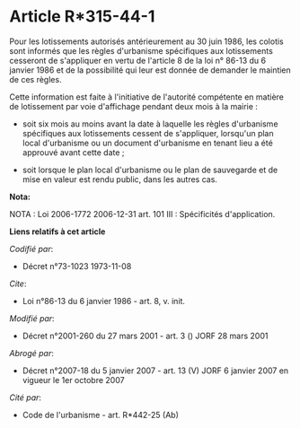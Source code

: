 # Article R*315-44-1

Pour les lotissements autorisés antérieurement au 30 juin 1986, les colotis sont informés que les règles d'urbanisme
spécifiques aux lotissements cesseront de s'appliquer en vertu de l'article 8 de la loi n° 86-13 du 6 janvier 1986 et de la
possibilité qui leur est donnée de demander le maintien de ces règles.

Cette information est faite à l'initiative de l'autorité compétente en matière de lotissement par voie d'affichage pendant
deux mois à la mairie :

- soit six mois au moins avant la date à laquelle les règles d'urbanisme spécifiques aux lotissements cessent de s'appliquer,
lorsqu'un plan local d'urbanisme ou un document d'urbanisme en tenant lieu a été approuvé avant cette date ;

- soit lorsque le plan local d'urbanisme ou le plan de sauvegarde et de mise en valeur est rendu public, dans les autres cas.

**Nota:**

NOTA : Loi 2006-1772 2006-12-31 art. 101 III : Spécificités d'application.

**Liens relatifs à cet article**

_Codifié par_:

  - Décret n°73-1023 1973-11-08

_Cite_:

  - Loi n°86-13 du 6 janvier 1986 - art. 8, v. init.

_Modifié par_:

  - Décret n°2001-260 du 27 mars 2001 - art. 3 () JORF 28 mars 2001

_Abrogé par_:

  - Décret n°2007-18 du 5 janvier 2007 - art. 13 (V) JORF 6 janvier 2007 en vigueur le 1er octobre 2007

_Cité par_:

  - Code de l'urbanisme - art. R*442-25 (Ab)
